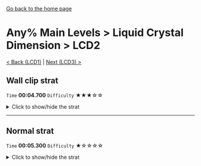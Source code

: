 [Go back to the home page](https://github.com/Doublevil/scbspeedrun)

# Any% Main Levels > Liquid Crystal Dimension > LCD2

[< Back (LCD1)](https://github.com/Doublevil/scbspeedrun/blob/main/levels/any_ml/LCD/LCD1.md) | [Next (LCD3) >](https://github.com/Doublevil/scbspeedrun/blob/main/levels/any_ml/LCD/LCD3.md)

## Wall clip strat

`Time` **00:04.700** `Difficulty` ★★★☆☆
<details>
  <summary>Click to show/hide the strat</summary>

  [![Strat animation](https://github.com/Doublevil/scbspeedrun/blob/main/media/levels/LCD/LCD2_WallClip.webp)](https://github.com/Doublevil/scbspeedrun/blob/main/media/levels/LCD/LCD2_WallClip.mp4?raw=true)

  **Notes**
  - Wall clip boosts are inconsistent, but this one is against a wall, so it isn't as precise. It doesn't save much time though.
</details>

---
## Normal strat

`Time` **00:05.300** `Difficulty` ★☆☆☆☆
<details>
  <summary>Click to show/hide the strat</summary>

  [![Strat animation](https://github.com/Doublevil/scbspeedrun/blob/main/media/levels/LCD/LCD2_Strat.webp)](https://github.com/Doublevil/scbspeedrun/blob/main/media/levels/LCD/LCD2_Strat.mp4?raw=true)
</details>
